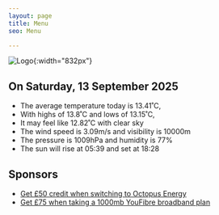 ```yaml
---
layout: page
title: Menu
seo: Menu

---
```


![Logo](/images/logo.jpg){:width="832px"}

<!-- weather_marker starts -->
## On Saturday, 13 September 2025

- The average temperature today is 13.41˚C,
- With highs of 13.8˚C and lows of 13.15˚C,
- It may feel like 12.82˚C with clear sky
- The wind speed is 3.09m/s and visibility is 10000m
- The pressure is 1009hPa and humidity is 77%
- The sun will rise at 05:39 and set at 18:28

<!-- weather_marker ends -->

## Sponsors

- [Get £50 credit when switching to Octopus Energy](https://bit.ly/3oD1nnS)
- [Get £75 when taking a 1000mb YouFibre broadband plan](https://aklam.io/91zWhU?)

